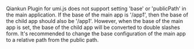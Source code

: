 Qiankun Plugin for umi.js does not support setting 'base' or 'publicPath' in the main application. If the base of the main app is '/app1', then the base of the child app should also be '/app1'. However, when the base of the main app is set, the base of the child app will be converted to double slashes form. It's recommended to change the base configuration of the main app to a relative path from the public path.
